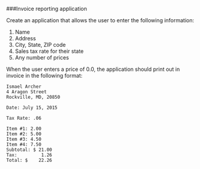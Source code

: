 <!--djw:done-->

###Invoice reporting application

 Create an application that allows the user to enter the following information:
 1. Name
 2. Address
 3. City, State, ZIP code
 4. Sales tax rate for their state
 5. Any number of prices
 
When the user enters a price of 0.0, the application should print out in invoice in the following format:

```
Ismael Archer
4 Aragon Street
Rockville, MD, 20850

Date: July 15, 2015

Tax Rate: .06

Item #1: 2.00
Item #2: 5.00
Item #3: 4.50
Item #4: 7.50
Subtotal: $ 21.00
Tax:         1.26 
Total: $    22.26
```



